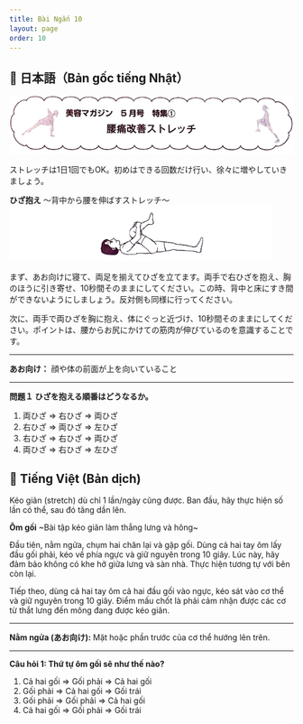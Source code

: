 ```yaml
---
title: Bài Ngắn 10
layout: page
order: 10
---
```


## 📖 日本語（Bản gốc tiếng Nhật）
![alt text](./images/bai10.png)

ストレッチは1日1回でもOK。初めはできる回数だけ行い、徐々に増やしていきましょう。

**ひざ抱え**
〜背中から腰を伸ばすストレッチ〜![alt text](./images/bai10_1.png)

まず、あお向けに寝て、両足を揃えてひざを立てます。両手で右ひざを抱え、胸のほうに引き寄せ、10秒間そのままにしてください。この時、背中と床にすき間ができないようにしましょう。反対側も同様に行ってください。

次に、両手で両ひざを胸に抱え、体にぐっと近づけ、10秒間そのままにしてください。ポイントは、腰からお尻にかけての筋肉が伸びているのを意識することです。

---

**あお向け：** 顔や体の前面が上を向いていること

---

**問題１ ひざを抱える順番はどうなるか。**

1. 両ひざ ⇒ 右ひざ ⇒ 両ひざ
2. 右ひざ ⇒ 両ひざ ⇒ 左ひざ
3. 右ひざ ⇒ 右ひざ ⇒ 両ひざ
4. 両ひざ ⇒ 右ひざ ⇒ 左ひざ

## 📘 Tiếng Việt (Bản dịch)

Kéo giãn (stretch) dù chỉ 1 lần/ngày cũng được. Ban đầu, hãy thực hiện số lần có thể, sau đó tăng dần lên.

**Ôm gối**
~Bài tập kéo giãn làm thẳng lưng và hông~

Đầu tiên, nằm ngửa, chụm hai chân lại và gập gối. Dùng cả hai tay ôm lấy đầu gối phải, kéo về phía ngực và giữ nguyên trong 10 giây. Lúc này, hãy đảm bảo không có khe hở giữa lưng và sàn nhà. Thực hiện tương tự với bên còn lại.

Tiếp theo, dùng cả hai tay ôm cả hai đầu gối vào ngực, kéo sát vào cơ thể và giữ nguyên trong 10 giây. Điểm mấu chốt là phải cảm nhận được các cơ từ thắt lưng đến mông đang được kéo giãn.

---

**Nằm ngửa (あお向け):** Mặt hoặc phần trước của cơ thể hướng lên trên.

---

**Câu hỏi 1: Thứ tự ôm gối sẽ như thế nào?**

1. Cả hai gối ⇒ Gối phải ⇒ Cả hai gối
2. Gối phải ⇒ Cả hai gối ⇒ Gối trái
3. Gối phải ⇒ Gối phải ⇒ Cả hai gối
4. Cả hai gối ⇒ Gối phải ⇒ Gối trái
